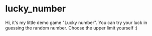 # lucky_number

Hi, it's my little demo game "Lucky number". 
You can try your luck in guessing the random number.
Сhoose the upper limit yourself :) 

